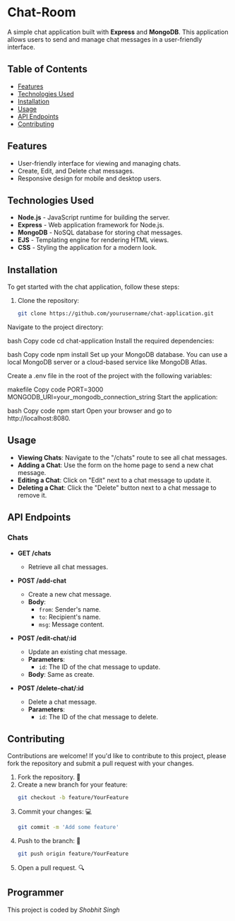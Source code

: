 # Chat-Room

A simple chat application built with **Express** and **MongoDB**. This application allows users to send and manage chat messages in a user-friendly interface.

## Table of Contents

- [Features](#features)
- [Technologies Used](#technologies-used)
- [Installation](#installation)
- [Usage](#usage)
- [API Endpoints](#api-endpoints)
- [Contributing](#contributing)

## Features

- User-friendly interface for viewing and managing chats.
- Create, Edit, and Delete chat messages.
- Responsive design for mobile and desktop users.

## Technologies Used

- **Node.js** - JavaScript runtime for building the server.
- **Express** - Web application framework for Node.js.
- **MongoDB** - NoSQL database for storing chat messages.
- **EJS** - Templating engine for rendering HTML views.
- **CSS** - Styling the application for a modern look.

## Installation

To get started with the chat application, follow these steps:

1. Clone the repository:

   ```bash
   git clone https://github.com/yourusername/chat-application.git
Navigate to the project directory:

bash
Copy code
cd chat-application
Install the required dependencies:

bash
Copy code
npm install
Set up your MongoDB database. You can use a local MongoDB server or a cloud-based service like MongoDB Atlas.

Create a .env file in the root of the project with the following variables:

makefile
Copy code
PORT=3000
MONGODB_URI=your_mongodb_connection_string
Start the application:

bash
Copy code
npm start
Open your browser and go to http://localhost:8080.
## Usage

- **Viewing Chats**: Navigate to the "/chats" route to see all chat messages.
- **Adding a Chat**: Use the form on the home page to send a new chat message.
- **Editing a Chat**: Click on "Edit" next to a chat message to update it.
- **Deleting a Chat**: Click the "Delete" button next to a chat message to remove it.

## API Endpoints

### Chats

- **GET /chats**
  - Retrieve all chat messages.

- **POST /add-chat**
  - Create a new chat message.
  - **Body**:
    - `from`: Sender's name.
    - `to`: Recipient's name.
    - `msg`: Message content.

- **POST /edit-chat/:id**
  - Update an existing chat message.
  - **Parameters**:
    - `id`: The ID of the chat message to update.
  - **Body**: Same as create.

- **POST /delete-chat/:id**
  - Delete a chat message.
  - **Parameters**:
    - `id`: The ID of the chat message to delete.

## Contributing

Contributions are welcome! If you'd like to contribute to this project, please fork the repository and submit a pull request with your changes.

1. Fork the repository. 🍴
2. Create a new branch for your feature:
   ```bash
   git checkout -b feature/YourFeature
3. Commit your changes: 💻
   ```bash
   git commit -m 'Add some feature'
4. Push to the branch: 🚀
   ```bash
   git push origin feature/YourFeature
5. Open a pull request. 🔍

## Programmer
This project is coded by *Shobhit Singh*
